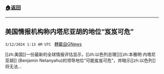 ###  [:house:返回](README.md)
---


## 美国情报机构称内塔尼亚胡的地位“岌岌可危”
`3/12/2024 1:13 AM UTC ` [轉載自GNews](https://gnews.org/articles/2385894)

[[zh:美国]]一份最新的全球情报评估显示，[[zh:以色列总理]][[zh:本雅明·内塔尼亚胡]] (Benjamin Netanyahu)的领导地位“可能岌岌可危”，并暗示[[zh:以色列]]将无法...
